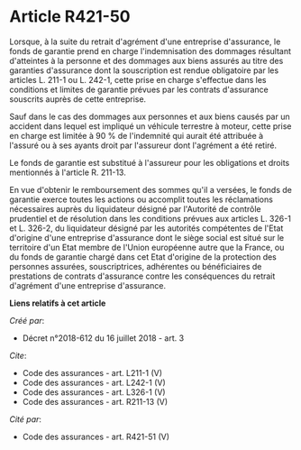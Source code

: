 # Article R421-50

Lorsque, à la suite du retrait d'agrément d'une entreprise d'assurance, le fonds de garantie prend en charge l'indemnisation
des dommages résultant d'atteintes à la personne et des dommages aux biens assurés au titre des garanties d'assurance dont la
souscription est rendue obligatoire par les articles L. 211-1 ou L. 242-1, cette prise en charge s'effectue dans les
conditions et limites de garantie prévues par les contrats d'assurance souscrits auprès de cette entreprise. 

Sauf dans le cas des dommages aux personnes et aux biens causés par un accident dans lequel est impliqué un véhicule
terrestre à moteur, cette prise en charge est limitée à 90 % de l'indemnité qui aurait été attribuée à l'assuré ou à ses
ayants droit par l'assureur dont l'agrément a été retiré. 

Le fonds de garantie est substitué à l'assureur pour les obligations et droits mentionnés à l'article R. 211-13. 

En vue d'obtenir le remboursement des sommes qu'il a versées, le fonds de garantie exerce toutes les actions ou accomplit
toutes les réclamations nécessaires auprès du liquidateur désigné par l'Autorité de contrôle prudentiel et de résolution dans
les conditions prévues aux articles L. 326-1 et L. 326-2, du liquidateur désigné par les autorités compétentes de l'Etat
d'origine d'une entreprise d'assurance dont le siège social est situé sur le territoire d'un Etat membre de l'Union
européenne autre que la France, ou du fonds de garantie chargé dans cet Etat d'origine de la protection des personnes
assurées, souscriptrices, adhérentes ou bénéficiaires de prestations de contrats d'assurance contre les conséquences du
retrait d'agrément d'une entreprise d'assurance.

**Liens relatifs à cet article**

_Créé par_:

  - Décret n°2018-612 du 16 juillet 2018 - art. 3

_Cite_:

  - Code des assurances - art. L211-1 (V)
  - Code des assurances - art. L242-1 (V)
  - Code des assurances - art. L326-1 (V)
  - Code des assurances - art. R211-13 (V)

_Cité par_:

  - Code des assurances - art. R421-51 (V)

